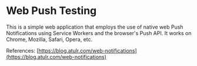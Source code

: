 # Web Push Testing

This is a simple web application that employs the use of native web Push Notifications using Service Workers and the browser's Push API. It works on Chrome, Mozilla, Safari, Opera, etc.

References: [https://blog.atulr.com/web-notifications](https://blog.atulr.com/web-notifications)

